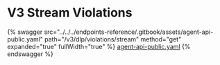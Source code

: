 # V3 Stream Violations

{% swagger src="../../../endpoints-reference/.gitbook/assets/agent-api-public.yaml" path="/v3/dlp/violations/stream" method="get" expanded="true" fullWidth="true" %}
[agent-api-public.yaml](../../../endpoints-reference/.gitbook/assets/agent-api-public.yaml)
{% endswagger %}

